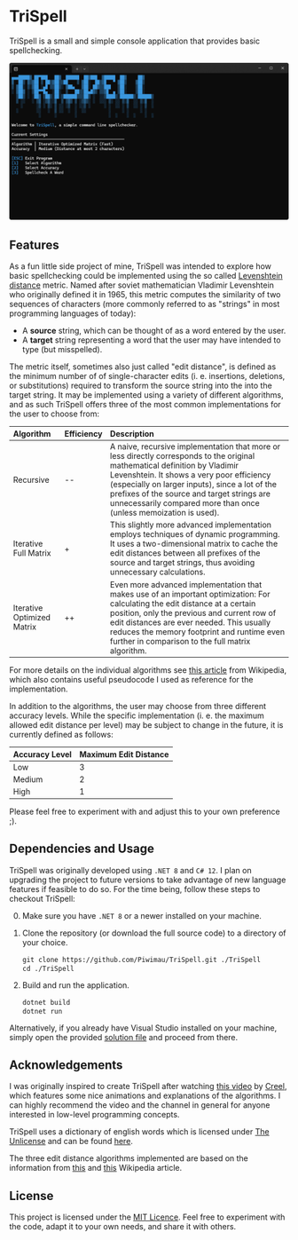 # TriSpell

TriSpell is a small and simple console application that provides basic spellchecking.

![Overview](Resources/Overview.png)

## Features

As a fun little side project of mine, TriSpell was intended to explore how basic spellchecking could
be implemented using the so called
[Levenshtein distance](https://en.wikipedia.org/wiki/Levenshtein_distance) metric. Named after
soviet mathematician Vladimir Levenshtein who originally defined it in 1965, this metric computes
the similarity of two sequences of characters (more commonly referred to as
"strings" in most programming languages of today):

- A **source** string, which can be thought of as a word entered by the user.
- A **target** string representing a word that the user may have intended to type (but misspelled).

The metric itself, sometimes also just called "edit distance", is defined as the minimum number of
of single-character edits (i. e. insertions, deletions, or substitutions) required to transform the
source string into the into the target string. It may be implemented using a variety of different
algorithms, and as such TriSpell offers three of the most common implementations for the user to
choose from:

| Algorithm                   | Efficiency  | Description                                                                                                                                                                                                                                                                                                                             |
| :-------------------------- | :---------- | :--------------------------------------------------------------------------------------------------------------------------------------------------------------------------------------------------------------------------------------------------------------------------------------------------------------------------------------------- | 
| Recursive                   | --          | A naive, recursive implementation that more or less directly corresponds to the original mathematical definition by Vladimir Levenshtein. It shows a very poor efficiency (especially on larger inputs), since a lot of the prefixes of the source and target strings are unnecessarily compared more than once (unless memoization is used). |
| Iterative Full Matrix       | +           | This slightly more advanced implementation employs techniques of dynamic programming. It uses a two-dimensional matrix to cache the edit distances between all prefixes of the source and target strings, thus avoiding unnecessary calculations.                                                                                             |
| Iterative Optimized Matrix  | ++          | Even more advanced implementation that makes use of an important optimization: For calculating the edit distance at a certain position, only the previous and current row of edit distances are ever needed. This usually reduces the memory footprint and runtime even further in comparison to the full matrix algorithm.                   |

For more details on the individual algorithms see
[this article](https://en.wikipedia.org/wiki/Levenshtein_distance) from Wikipedia, which also
contains useful pseudocode I used as reference for the implementation.

In addition to the algorithms, the user may choose from three different accuracy levels. While the
specific implementation (i. e. the maximum allowed edit distance per level) may be subject to change
in the future, it is currently defined as follows:

| Accuracy Level  | Maximum Edit Distance  |
| --------------- | ---------------------- |
|  Low            | 3                      |
|  Medium         | 2                      |
|  High           | 1                      |

Please feel free to experiment with and adjust this to your own preference ;).

## Dependencies and Usage

TriSpell was originally developed using `.NET 8` and `C# 12`. I plan on upgrading the project to
future versions to take advantage of new language features if feasible to do so. For the time being,
follow these steps to checkout TriSpell:

0. Make sure you have `.NET 8` or a newer installed on your machine.

1. Clone the repository (or download the full source code) to a directory of your choice.
    ```shell
    git clone https://github.com/Piwimau/TriSpell.git ./TriSpell
    cd ./TriSpell
    ```

2. Build and run the application.
    ```shell
    dotnet build
    dotnet run
    ```

Alternatively, if you already have Visual Studio installed on your machine, simply open the provided
[solution file](TriSpell.sln) and proceed from there.

## Acknowledgements

I was originally inspired to create TriSpell after watching
[this video](https://www.youtube.com/watch?v=Cu7Tl7FGigQ) by
[Creel](https://www.youtube.com/@WhatsACreel), which features some nice animations and
explanations of the algorithms. I can highly recommend the video and the channel in general for
anyone interested in low-level programming concepts.

TriSpell uses a dictionary of english words which is licensed under
[The Unlicense](https://unlicense.org/) and can be found
[here](https://github.com/dwyl/english-words).

The three edit distance algorithms implemented are based on the information from
[this](https://en.wikipedia.org/wiki/Levenshtein_distance) and
[this](https://en.wikipedia.org/wiki/Wagner%E2%80%93Fischer_algorithm) Wikipedia article.

## License

This project is licensed under the [MIT Licence](LICENSE). Feel free to experiment with the code,
adapt it to your own needs, and share it with others.